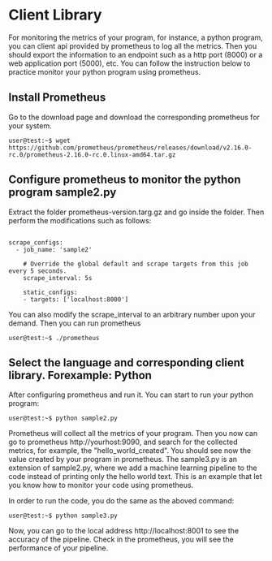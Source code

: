 # Client Library
For monitoring the metrics of your program, for instance, a python program, you can client api provided by prometheus to log all the metrics. Then you should export the information to an endpoint such as a http port (8000) or a web application port (5000), etc. You can follow the instruction below to practice monitor your python program using prometheus.

## Install Prometheus
Go to the download page and download the corresponding prometheus for your system. 

```console
user@test:~$ wget https://github.com/prometheus/prometheus/releases/download/v2.16.0-rc.0/prometheus-2.16.0-rc.0.linux-amd64.tar.gz

```

## Configure prometheus to monitor the python program sample2.py

Extract the folder prometheus-version.targ.gz and go inside the folder. Then perform the modifications such as follows:
```properties

scrape_configs:
  - job_name: 'sample2'

    # Override the global default and scrape targets from this job every 5 seconds.
    scrape_interval: 5s

    static_configs:
    - targets: ['localhost:8000']

```  

You can also modify the scrape_interval to an arbitrary number upon your demand. Then you can run prometheus

```console
user@test:~$ ./prometheus

```

## Select the language and corresponding client library. Forexample: Python
After configuring prometheus and run it. You can start to run your python program:

```console
user@test:~$ python sample2.py

```

Prometheus will collect all the metrics of your program. Then you now can go to prometheus http://yourhost:9090, and search for the collected metrics, for example, the "hello_world_created". You should see now the value created by your program in prometheus. The sample3.py is an extension of sample2.py, where we add a machine learning pipeline to the code instead of printing only the hello world text. This is an example that let you know how to monitor your code using prometheus. 

In order to run the code, you do the same as the aboved command:

```console
user@test:~$ python sample3.py

```

Now, you can go to the local address http://localhost:8001 to see the accuracy of the pipeline. Check in the prometheus, you will see the performance of your pipeline. 


      
